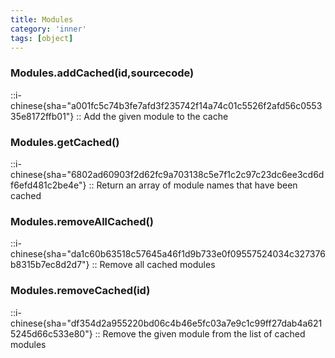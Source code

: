 ```yaml
---
title: Modules
category: 'inner'
tags: [object]
---
```


<!--4--> 

### Modules.addCached(id,sourcecode)

::i-chinese{sha="a001fc5c74b3fe7afd3f235742f14a74c01c5526f2afd56c055335e8172ffb01"}
::
Add the given module to the cache

### Modules.getCached()

::i-chinese{sha="6802ad60903f2d62fc9a703138c5e7f1c2c97c23dc6ee3cd6df6efd481c2be4e"}
::
Return an array of module names that have been cached

### Modules.removeAllCached()

::i-chinese{sha="da1c60b63518c57645a46f1d9b733e0f09557524034c327376b8315b7ec8d2d7"}
::
Remove all cached modules

### Modules.removeCached(id)

::i-chinese{sha="df354d2a955220bd06c4b46e5fc03a7e9c1c99ff27dab4a6215245d66c533e80"}
::
Remove the given module from the list of cached modules
